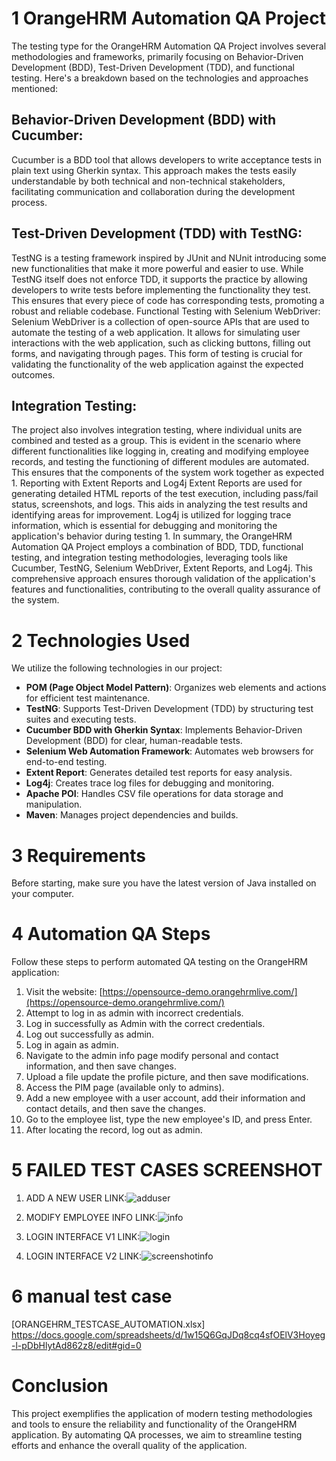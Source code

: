 # 1 OrangeHRM Automation QA Project
The testing type for the OrangeHRM Automation QA Project involves several methodologies and frameworks, primarily focusing on Behavior-Driven Development (BDD), Test-Driven Development (TDD), and functional testing. Here's a breakdown based on the technologies and approaches mentioned:
##  Behavior-Driven Development (BDD) with Cucumber:
Cucumber is a BDD tool that allows developers to write acceptance tests in plain text using Gherkin syntax. This approach makes the tests easily understandable by both technical and non-technical stakeholders, facilitating communication and collaboration during the development process.
##  Test-Driven Development (TDD) with TestNG:
TestNG is a testing framework inspired by JUnit and NUnit introducing some new functionalities that make it more powerful and easier to use. While TestNG itself does not enforce TDD, it supports the practice by allowing developers to write tests before implementing the functionality they test. This ensures that every piece of code has corresponding tests, promoting a robust and reliable codebase.
Functional Testing with Selenium WebDriver:
Selenium WebDriver is a collection of open-source APIs that are used to automate the testing of a web application. It allows for simulating user interactions with the web application, such as clicking buttons, filling out forms, and navigating through pages. This form of testing is crucial for validating the functionality of the web application against the expected outcomes.
##  Integration Testing:
The project also involves integration testing, where individual units are combined and tested as a group. This is evident in the scenario where different functionalities like logging in, creating and modifying employee records, and testing the functioning of different modules are automated. This ensures that the components of the system work together as expected 1.
Reporting with Extent Reports and Log4j
Extent Reports are used for generating detailed HTML reports of the test execution, including pass/fail status, screenshots, and logs. This aids in analyzing the test results and identifying areas for improvement. Log4j is utilized for logging trace information, which is essential for debugging and monitoring the application's behavior during testing 1.
In summary, the OrangeHRM Automation QA Project employs a combination of BDD, TDD, functional testing, and integration testing methodologies, leveraging tools like Cucumber, TestNG, Selenium WebDriver, Extent Reports, and Log4j. This comprehensive approach ensures thorough validation of the application's features and functionalities, contributing to the overall quality assurance of the system.
# 2 Technologies Used
We utilize the following technologies in our project:
- **POM (Page Object Model Pattern)**: Organizes web elements and actions for efficient test maintenance.
- **TestNG**: Supports Test-Driven Development (TDD) by structuring test suites and executing tests.
- **Cucumber BDD with Gherkin Syntax**: Implements Behavior-Driven Development (BDD) for clear, human-readable tests.
- **Selenium Web Automation Framework**: Automates web browsers for end-to-end testing.
- **Extent Report**: Generates detailed test reports for easy analysis.
- **Log4j**: Creates trace log files for debugging and monitoring.
- **Apache POI**: Handles CSV file operations for data storage and manipulation.
- **Maven**: Manages project dependencies and builds.

# 3 Requirements

Before starting, make sure you have the latest version of Java installed on your computer.

# 4 Automation QA Steps

Follow these steps to perform automated QA testing on the OrangeHRM application:

1. Visit the website: [https://opensource-demo.orangehrmlive.com/](https://opensource-demo.orangehrmlive.com/)
2. Attempt to log in as admin with incorrect credentials.
3. Log in successfully as Admin with the correct credentials.
4. Log out successfully as admin.
5. Log in again as admin.
6. Navigate to the admin info page modify personal and contact information, and then save changes.
7. Upload a file update the profile picture, and then save modifications.
8. Access the PIM page (available only to admins).
9. Add a new employee with a user account, add their information and contact details, and then save the changes.
10. Go to the employee list, type the new employee's ID, and press Enter.
11. After locating the record, log out as admin.

# 5 FAILED TEST CASES SCREENSHOT
1. ADD A NEW USER LINK:![adduser](https://github.com/mamedras/OrangeHRM_TestNG_Cucumber_Selenium_Automation/assets/71017688/bb86fa52-8b3b-4f6a-ba68-6163b8b34678)

2. MODIFY EMPLOYEE INFO LINK:![info](https://github.com/mamedras/OrangeHRM_TestNG_Cucumber_Selenium_Automation/assets/71017688/5fc03d87-8eff-4d73-9d3c-b574c90edf97)

3. LOGIN INTERFACE V1 LINK:![login](https://github.com/mamedras/OrangeHRM_TestNG_Cucumber_Selenium_Automation/assets/71017688/441b365b-9979-4a7b-b133-0eb3dff867fa)


4. LOGIN INTERFACE V2 LINK:![screenshotinfo](https://github.com/mamedras/OrangeHRM_TestNG_Cucumber_Selenium_Automation/assets/71017688/0d736541-b379-4884-846b-e9af3bd66632)
 
# 6 manual test case 
[ORANGEHRM_TESTCASE_AUTOMATION.xlsx] https://docs.google.com/spreadsheets/d/1w15Q6GqJDq8cq4sfOElV3Hoyeg-l-pDbHlytAd862z8/edit#gid=0

# Conclusion

This project exemplifies the application of modern testing methodologies and tools to ensure the reliability and functionality of the OrangeHRM application. By automating QA processes, we aim to streamline testing efforts and enhance the overall quality of the application.


